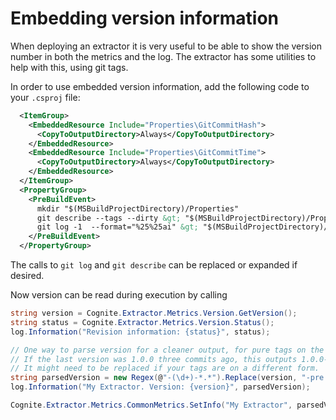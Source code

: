# Embedding version information
When deploying an extractor it is very useful to be able to show the version number in both the metrics and the log. The extractor has some utilities to help with this, using git tags.

In order to use embedded version information, add the following code to your `.csproj` file:

```xml
  <ItemGroup>
    <EmbeddedResource Include="Properties\GitCommitHash">
      <CopyToOutputDirectory>Always</CopyToOutputDirectory>
    </EmbeddedResource>
    <EmbeddedResource Include="Properties\GitCommitTime">
      <CopyToOutputDirectory>Always</CopyToOutputDirectory>
    </EmbeddedResource>
  </ItemGroup>
  <PropertyGroup>
    <PreBuildEvent>
      mkdir "$(MSBuildProjectDirectory)/Properties"
      git describe --tags --dirty &gt; "$(MSBuildProjectDirectory)/Properties/GitCommitHash"
      git log -1  --format="%25%25ai" &gt; "$(MSBuildProjectDirectory)/Properties/GitCommitTime"
    </PreBuildEvent>
  </PropertyGroup>
```

The calls to `git log` and `git describe` can be replaced or expanded if desired.

Now version can be read during execution by calling

```c#
string version = Cognite.Extractor.Metrics.Version.GetVersion();
string status = Cognite.Extractor.Metrics.Version.Status();
log.Information("Revision information: {status}", status);

// One way to parse version for a cleaner output, for pure tags on the form x.x.x...
// If the last version was 1.0.0 three commits ago, this outputs 1.0.0-pre.03
// It might need to be replaced if your tags are on a different form.
string parsedVersion = new Regex(@"-(\d+)-*.*").Replace(version, "-pre.$1", 1);
log.Information("My Extractor. Version: {version}", parsedVersion);

Cognite.Extractor.Metrics.CommonMetrics.SetInfo("My Extractor", parsedVersion);
```

